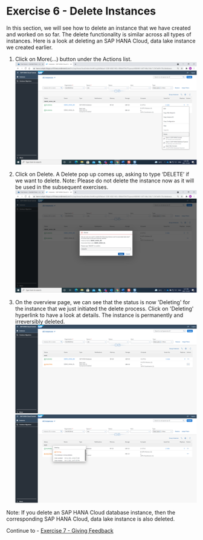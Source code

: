 # Exercise 6 - Delete Instances

In this section, we will see how to delete an instance that we have created and worked on so far. The delete functionality is similar across all types of instances.  Here is a look at deleting an SAP HANA Cloud, data lake instance we created earlier.

1. Click on More(...) button under the Actions list.
    <kbd>
    ![](./images_new/1.png)
    </kbd>
    
2. Click on Delete. A Delete pop up comes up, asking to type ‘DELETE’ if we want to delete. Note: Please do not delete the instance now as it will be used in the subsequent exercises.
    <kbd>
    ![](./images_new/2.png)
    </kbd>
    
3. On the overview page, we can see that the status is now 'Deleting' for the instance that we just initiated the delete process. Click on 'Deleting' hyperlink to have a look at details. The instance is permanently and irreversibly deleted.
    <kbd>
    ![](./images_new/3.png)
    </kbd>
    <kbd>
    ![](./images_new/4.png)
    </kbd>
    
Note: If you delete an SAP HANA Cloud database instance, then the corresponding SAP HANA Cloud, data lake instance is also deleted.

Continue to - [Exercise 7 - Giving Feedback ](../ex_7/README.md)
